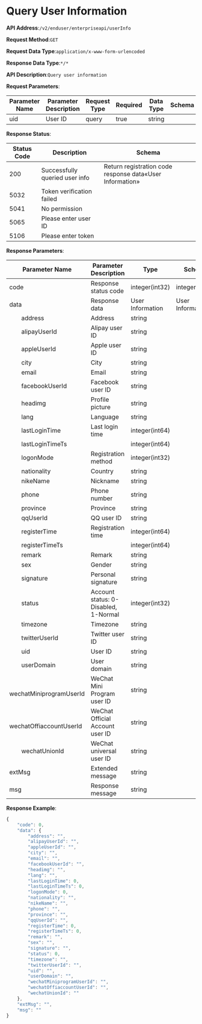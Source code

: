 # Query User Information


**API Address**:`/v2/enduser/enterpriseapi/userInfo`


**Request Method**:`GET`


**Request Data Type**:`application/x-www-form-urlencoded`


**Response Data Type**:`*/*`

**API Description**:`Query user information`


**Request Parameters**:


| Parameter Name | Parameter Description | Request Type | Required | Data Type | Schema |
| -------------- | --------------------- | ------------ | -------- | --------- | ------ |
| uid            | User ID               | query        | true     | string    |        |


**Response Status**:


| Status Code | Description                     | Schema                                |
| ----------- | ------------------------------- | ------------------------------------- |
| 200         | Successfully queried user info  | Return registration code response data«User Information» |
| 5032        | Token verification failed       |                                       |
| 5041        | No permission                   |                                       |
| 5065        | Please enter user ID            |                                       |
| 5106        | Please enter token              |                                       |


**Response Parameters**:


| Parameter Name                      | Parameter Description                     | Type           | Schema         |
| ----------------------------------- | ----------------------------------------- | -------------- | -------------- |
| code                                | Response status code                      | integer(int32) | integer(int32) |
| data                                | Response data                             | User Information | User Information |
| &emsp;&emsp;address                 | Address                                   | string         |                |
| &emsp;&emsp;alipayUserId            | Alipay user ID                            | string         |                |
| &emsp;&emsp;appleUserId             | Apple user ID                             | string         |                |
| &emsp;&emsp;city                    | City                                      | string         |                |
| &emsp;&emsp;email                   | Email                                     | string         |                |
| &emsp;&emsp;facebookUserId          | Facebook user ID                          | string         |                |
| &emsp;&emsp;headimg                 | Profile picture                           | string         |                |
| &emsp;&emsp;lang                    | Language                                  | string         |                |
| &emsp;&emsp;lastLoginTime           | Last login time                           | integer(int64) |                |
| &emsp;&emsp;lastLoginTimeTs         |                                           | integer(int64) |                |
| &emsp;&emsp;logonMode               | Registration method                       | integer(int32) |                |
| &emsp;&emsp;nationality             | Country                                   | string         |                |
| &emsp;&emsp;nikeName                | Nickname                                  | string         |                |
| &emsp;&emsp;phone                   | Phone number                              | string         |                |
| &emsp;&emsp;province                | Province                                  | string         |                |
| &emsp;&emsp;qqUserId                | QQ user ID                                | string         |                |
| &emsp;&emsp;registerTime            | Registration time                         | integer(int64) |                |
| &emsp;&emsp;registerTimeTs          |                                           | integer(int64) |                |
| &emsp;&emsp;remark                  | Remark                                    | string         |                |
| &emsp;&emsp;sex                     | Gender                                    | string         |                |
| &emsp;&emsp;signature               | Personal signature                        | string         |                |
| &emsp;&emsp;status                  | Account status: 0-Disabled, 1-Normal      | integer(int32) |                |
| &emsp;&emsp;timezone                | Timezone                                  | string         |                |
| &emsp;&emsp;twitterUserId           | Twitter user ID                           | string         |                |
| &emsp;&emsp;uid                     | User ID                                   | string         |                |
| &emsp;&emsp;userDomain              | User domain                               | string         |                |
| &emsp;&emsp;wechatMiniprogramUserId | WeChat Mini Program user ID               | string         |                |
| &emsp;&emsp;wechatOffiaccountUserId | WeChat Official Account user ID           | string         |                |
| &emsp;&emsp;wechatUnionId           | WeChat universal user ID                  | string         |                |
| extMsg                              | Extended message                          | string         |                |
| msg                                 | Response message                          | string         |                |


**Response Example**:
```javascript
{
	"code": 0,
	"data": {
		"address": "",
		"alipayUserId": "",
		"appleUserId": "",
		"city": "",
		"email": "",
		"facebookUserId": "",
		"headimg": "",
		"lang": "",
		"lastLoginTime": 0,
		"lastLoginTimeTs": 0,
		"logonMode": 0,
		"nationality": "",
		"nikeName": "",
		"phone": "",
		"province": "",
		"qqUserId": "",
		"registerTime": 0,
		"registerTimeTs": 0,
		"remark": "",
		"sex": "",
		"signature": "",
		"status": 0,
		"timezone": "",
		"twitterUserId": "",
		"uid": "",
		"userDomain": "",
		"wechatMiniprogramUserId": "",
		"wechatOffiaccountUserId": "",
		"wechatUnionId": ""
	},
	"extMsg": "",
	"msg": ""
}
```